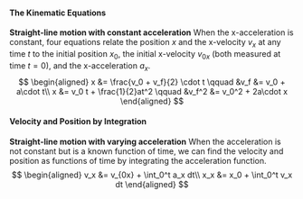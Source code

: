 #### The Kinematic Equations
**Straight-line motion with constant acceleration**
When the x-acceleration is constant, four equations
relate the position $x$ and the x-velocity $v_x$ at any time $t$ to the initial position $x_0$, the initial x-velocity $v _{0x}$ (both measured at time $t = 0$), and the x-acceleration $a_x$.
$$
\begin{aligned}
x &= \frac{v_0 + v_f}{2} \cdot t  \qquad
&v_f &= v_0 + a\cdot t\\
x &= v_0 t + \frac{1}{2}at^2 \qquad
&v_f^2 &= v_0^2 + 2a\cdot x
\end{aligned}
$$

#### Velocity and Position by Integration
**Straight-line motion with varying acceleration**
When the acceleration is not constant but is a known function of time, we can find the velocity and position as functions of time by integrating the acceleration function.
$$
\begin{aligned}
v_x &= v_{0x} + \int_0^t a_x dt\\
x_x &= x_0 + \int_0^t v_x dt
\end{aligned}
$$
